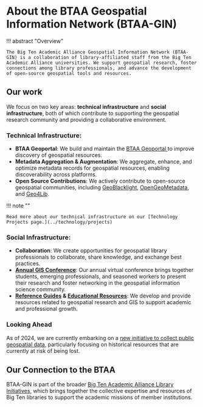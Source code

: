 # About the BTAA Geospatial Information Network (BTAA-GIN)

!!! abstract "Overview"

	The Big Ten Academic Alliance Geospatial Information Network (BTAA-GIN) is a collaboration of library-affiliated staff from the Big Ten Academic Alliance universities. We support geospatial research, foster connections among library professionals, and advance the development of open-source geospatial tools and resources.

## Our work

We focus on two key areas: **technical infrastructure** and **social infrastructure**, both of which contribute to supporting the geospatial research community and providing a collaborative environment.

### Technical Infrastructure:

* **BTAA Geoportal**: We build and maintain the [BTAA Geoportal ](https://geo.btaa.org) to improve discovery of geospatial resources.
* **Metadata Aggregation & Augmentation**: We aggregate, enhance, and optimize metadata records for geospatial resources, enabling discoverability across platforms.
* **Open Source Contributions**: We actively contribute to open-source geospatial communities, including [GeoBlacklight](https://geoblacklight.org), [OpenGeoMetadata](https://opengeometadata.org), and [Geo4Lib](https://geo4libcamp.org).

!!! note ""

	Read more about our technical infrastructure on our [Technology Projects page.](../technology/projects)

### Social Infrastructure:

* **Collaboration**: We create opportunities for geospatial library professionals to collaborate, share knowledge, and exchange best practices.
* **[Annual GIS Conference](../conference)**: Our annual virtual conference brings together students, emerging professionals, and seasoned workers to present their research and foster networking in the geospatial information science community.
* **[Reference Guides](../guides) & [Educational Resources](../tutorials)**: We develop and provide resources related to geospatial research and GIS to support academic and professional growth.

### Looking Ahead
As of 2024, we are currently embarking on a [new initiative to collect public geospatial data](../technology/geodata-collection/), particularly focusing on historical resources that are currently at risk of being lost.

## Our Connection to the BTAA
BTAA-GIN is part of the broader [Big Ten Academic Alliance Library Initiatives](https://btaa.org/library/Libraries), which brings together the collective expertise and resources of Big Ten libraries to support the academic missions of member institutions.